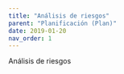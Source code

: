 ```yaml
---
title: "Análisis de riesgos"
parent: "Planificación (Plan)"
date: 2019-01-20
nav_order: 1
---
```

Análisis de riesgos